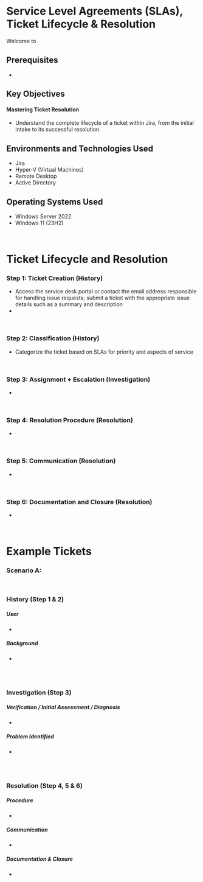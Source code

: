 <h1> Service Level Agreements (SLAs), Ticket Lifecycle & Resolution </h1>


<p>Welcome to </p>

<h2>Prerequisites</h2>

- 

<h2>Key Objectives</h2>

<h4>Mastering Ticket Resolution</h4>

- Understand the complete lifecycle of a ticket within Jira, from the initial intake to its successful resolution.



<h2>Environments and Technologies Used</h2>

- Jira
- Hyper-V (Virtual Machines)
- Remote Desktop
- Active Directory

<h2>Operating Systems Used </h2>

- Windows Server 2022
- Windows 11 (23H2)


<br>



<h1>Ticket Lifecycle and Resolution</h1>

<h3>Step 1: Ticket Creation (History)</h3>
<p> </p>

- Access the service desk portal or contact the email address responsible for handling issue requests; submit a ticket with the appropriate issue details such as a summary and description
- 

<br>


<h3>Step 2: Classification (History)</h3>
<p></p>

- Categorize the ticket based on SLAs for priority and aspects of service

<br>


<h3>Step 3: Assignment + Escalation (Investigation)</h3>
<p></p>

- 

<br>



<h3>Step 4: Resolution Procedure (Resolution)</h3>
<p></p>

- 

<br>


<h3>Step 5: Communication (Resolution)</h3>
<p></p>

- 

<br>


<h3>Step 6: Documentation and Closure (Resolution)</h3>
<p></p>

- 

<br>



<h1>Example Tickets</h1>

<h3>Scenario A: </h3>

<br>

<h3>History (Step 1 & 2)</h3>

<h5><strong>User</strong> </h5>

- 

<h5>Background</h5>

- 



<br>
<br>

<h3>Investigation (Step 3)</h3>

<h5> Verification / Initial Assessment / Diagnosis</h5>

- 


<h5>Problem Identified</h5>

- 

<br>
<br>

<h3>Resolution (Step 4, 5 & 6)</h3>


<h5>Procedure</h5>

- 



<h5>Communication</h5>

- 

<h5>Documentation & Closure</h5>

- 



